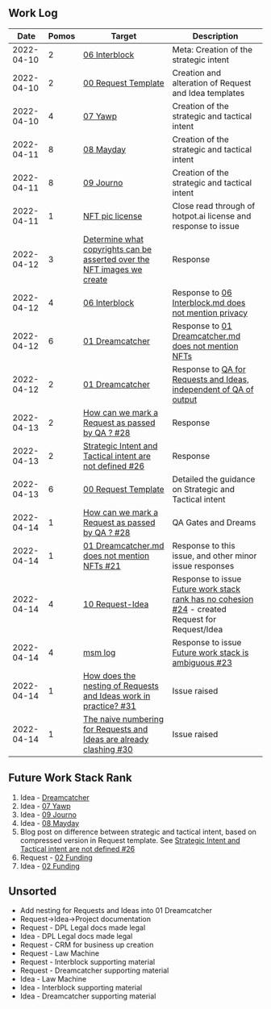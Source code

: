 ## Work Log

| Date       | Pomos | Target                                                                                                                                                | Description                                                                                                                                      |
| ---------- | ----- | ----------------------------------------------------------------------------------------------------------------------------------------------------- | ------------------------------------------------------------------------------------------------------------------------------------------------ |
| 2022-04-10 | 2     | [06 Interblock](../../Requests/06%20Interblock.md)                                                                                                    | Meta: Creation of the strategic intent                                                                                                           |
| 2022-04-10 | 2     | [00 Request Template](../../Requests/00%20Request%20Template.md)                                                                                      | Creation and alteration of Request and Idea templates                                                                                            |
| 2022-04-10 | 4     | [07 Yawp](../../Requests/07%20yawp.md)                                                                                                                | Creation of the strategic and tactical intent                                                                                                    |
| 2022-04-11 | 8     | [08 Mayday](../../Requests/08%20mayday.md)                                                                                                            | Creation of the strategic and tactical intent                                                                                                    |
| 2022-04-11 | 8     | [09 Journo](../../Requests/09%20Journo.md)                                                                                                            | Creation of the strategic and tactical intent                                                                                                    |
| 2022-04-11 | 1     | [NFT pic license](https://github.com/dreamcatcher-tech/dreamcatcher-tech.github.io/issues/18)                                                         | Close read through of hotpot.ai license and response to issue                                                                                    |
| 2022-04-12 | 3     | [Determine what copyrights can be asserted over the NFT images we create](https://github.com/dreamcatcher-tech/dreamcatcher-tech.github.io/issues/18) | Response                                                                                                                                         |
| 2022-04-12 | 4     | [06 Interblock](../../Requests/06%20Interblock.md)                                                                                                    | Response to [06 Interblock.md does not mention privacy](https://github.com/dreamcatcher-tech/dreamcatcher-tech.github.io/issues/22)              |
| 2022-04-12 | 6     | [01 Dreamcatcher](../../Requests/01%20Dreamcatcher.md)                                                                                                | Response to [01 Dreamcatcher.md does not mention NFTs](https://github.com/dreamcatcher-tech/dreamcatcher-tech.github.io/issues/21)               |
| 2022-04-12 | 2     | [01 Dreamcatcher](../../Requests/01%20Dreamcatcher.md)                                                                                                | Response to [QA for Requests and Ideas, independent of QA of output](https://github.com/dreamcatcher-tech/dreamcatcher-tech.github.io/issues/20) |
| 2022-04-13 | 2            | [How can we mark a Request as passed by QA ? #28](https://github.com/dreamcatcher-tech/dreamcatcher-tech.github.io/issues/28) | Response |
| 2022-04-13 | 2            | [Strategic Intent and Tactical intent are not defined #26](https://github.com/dreamcatcher-tech/dreamcatcher-tech.github.io/issues/26) | Response |
| 2022-04-13 | 6            | [00 Request Template](https://github.com/dreamcatcher-tech/dreamcatcher-tech.github.io/blob/master/website/nfas/Requests/00%20Request%20Template.md) | Detailed the guidance on Strategic and Tactical intent |
| 2022-04-14 | 1            | [How can we mark a Request as passed by QA ? #28](https://github.com/dreamcatcher-tech/dreamcatcher-tech.github.io/issues/28) | QA Gates and Dreams |
| 2022-04-14 | 1            | [01 Dreamcatcher.md does not mention NFTs #21](https://github.com/dreamcatcher-tech/dreamcatcher-tech.github.io/issues/21) | Response to this issue, and other minor issue responses |
| 2022-04-14 | 4            | [10 Request-Idea](https://github.com/dreamcatcher-tech/dreamcatcher-tech.github.io/blob/master/website/nfas/Requests/10%20Request-Idea.md) | Response to issue [Future work stack rank has no cohesion #24](https://github.com/dreamcatcher-tech/dreamcatcher-tech.github.io/issues/24) - created Request for Request/Idea |
| 2022-04-14 | 4            | [msm log](https://github.com/dreamcatcher-tech/dreamcatcher-tech.github.io/edit/master/website/nfas/AppData/Logs/msm.md) | Response to issue [Future work stack is ambiguous #23](https://github.com/dreamcatcher-tech/dreamcatcher-tech.github.io/issues/23)  |
| 2022-04-14 | 1            | [How does the nesting of Requests and Ideas work in practice? #31](https://github.com/dreamcatcher-tech/dreamcatcher-tech.github.io/issues/31) | Issue raised|
| 2022-04-14 | 1            | [The naive numbering for Requests and Ideas are already clashing #30](https://github.com/dreamcatcher-tech/dreamcatcher-tech.github.io/issues/30) | Issue raised|



## Future Work Stack Rank

1. Idea - [Dreamcatcher](https://github.com/dreamcatcher-tech/dreamcatcher-tech.github.io/blob/master/website/nfas/Ideas/01%20Dreamcatcher.md)
5. Idea - [07 Yawp](https://github.com/dreamcatcher-tech/dreamcatcher-tech.github.io/blob/master/website/nfas/Ideas/07%20Yawp.md)
6. Idea - [09 Journo](https://github.com/dreamcatcher-tech/dreamcatcher-tech.github.io/blob/master/website/nfas/Requests/09%20Journo.md)
7. Idea - [08 Mayday](https://github.com/dreamcatcher-tech/dreamcatcher-tech.github.io/blob/master/website/nfas/Ideas/08%20mayday.md)
8. Blog post on difference between strategic and tactical intent, based on compressed version in Request template.  See [Strategic Intent and Tactical intent are not defined #26](https://github.com/dreamcatcher-tech/dreamcatcher-tech.github.io/issues/26)
9. Request - [02 Funding](https://github.com/dreamcatcher-tech/dreamcatcher-tech.github.io/blob/master/website/nfas/Requests/02%20Funding.md)
10. Idea - [02 Funding](https://github.com/dreamcatcher-tech/dreamcatcher-tech.github.io/blob/master/website/nfas/Ideas/02%20Funding.md)


## Unsorted

- Add nesting for Requests and Ideas into 01 Dreamcatcher
- Request->Idea->Project documentation
- Request - DPL Legal docs made legal
- Idea - DPL Legal docs made legal
- Request - CRM for business up creation
- Request - Law Machine
- Request - Interblock supporting material
- Request - Dreamcatcher supporting material
- Idea - Law Machine
- Idea - Interblock supporting material
- Idea - Dreamcatcher supporting material
